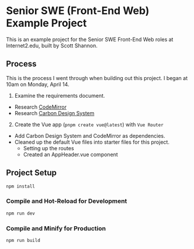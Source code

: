 # Senior SWE (Front-End Web) Example Project

This is an example project for the Senior SWE Front-End Web roles at Internet2.edu, built by Scott Shannon.

## Process

This is the process I went through when building out this project. I began at 10am on Monday, April 14.

1. Examine the requirements document.
  - Research [CodeMirror](https://codemirror.net)
  - Research [Carbon Design System](https://carbondesignsystem.com/)
2. Create the Vue app (`pnpm create vue@latest`) with `Vue Router`
  - Add Carbon Design System and CodeMirror as dependencies.
  - Cleaned up the default Vue files into starter files for this project.
    - Setting up the routes
    - Created an AppHeader.vue component

## Project Setup

```sh
npm install
```

### Compile and Hot-Reload for Development

```sh
npm run dev
```

### Compile and Minify for Production

```sh
npm run build
```
